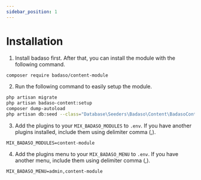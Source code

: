 ```yaml
---
sidebar_position: 1
---
```


# Installation

1. Install badaso first. After that, you can install the module with the following command.

```bash
composer require badaso/content-module
```

2. Run the following command to easily setup the module.

```bash
php artisan migrate
php artisan badaso-content:setup
composer dump-autoload
php artisan db:seed --class="Database\Seeders\Badaso\Content\BadasoContentModuleSeeder"
```

3. Add the plugins to your `MIX_BADASO_MODULES` to `.env`. If you have another plugins installed, include them using delimiter comma (,).

```
MIX_BADASO_MODULES=content-module
```

4. Add the plugins menu to your `MIX_BADASO_MENU` to `.env`. If you have another menu, include them using delimiter comma (,).

```
MIX_BADASO_MENU=admin,content-module
```

